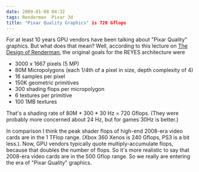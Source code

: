 ```yaml
---
date: 2009-01-08 04:32
tags: Renderman  Pixar 3d
title: "Pixar Quality Graphics" is 720 Gflops
---
```


For at least 10 years GPU vendors have been talking about "Pixar Quality"
graphics. But what does that mean? Well, according to this lecture on
[The Design of Renderman](http://graphics.stanford.edu/courses/cs448a-01-fall/lectures/lecture16/walk002.html),
the original goals for the REYES architecture were

* 3000 x 1667 pixels (5 MP)
* 80M Micropolygons (each 1/4th of a pixel in size, depth complexity of 4)
* 16 samples per pixel
* 150K geometric primitives
* 300 shading flops per micropolygon
* 6 textures per primitive
* 100 1MB textures

That's a shading rate of 80M * 300 * 30 Hz = 720 Gflops. (They were probably
more concerned about 24 Hz, but for games 30Hz is better.)

In comparison I
think the peak shader flops of high-end 2008-era video cards are in the 1
TFlop range. (Xbox 360 Xenos is 240 Gflops, PS3 is a bit less.). Now, GPU
vendors typically quote multiply-accumulate flops, because that doubles the
number of flops. So it's more realistic to say that 2008-era video cards are
in the 500 Gflop range. So we really are entering the era of "Pixar Quality"
graphics.
